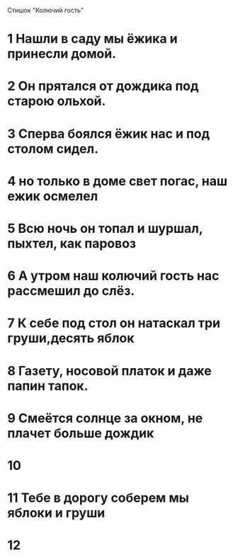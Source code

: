 Стишок "Колючий гость"
# 1 Нашли в саду мы ёжика и принесли домой.
# 2 Он прятался от дождика под старою ольхой.
# 3 Сперва боялся ёжик нас и под столом сидел.
# 4 но только в доме свет погас, наш ежик осмелел
# 5 Всю ночь он топал и шуршал, пыхтел, как паровоз
# 6 А утром наш колючий гость нас рассмешил до слёз.
# 7 К себе под стол он натаскал три груши,десять яблок
# 8 Газету, носовой платок и даже папин тапок.
# 9 Смеётся солнце за окном, не плачет больше дождик
# 10
# 11 Тебе в дорогу соберем мы яблоки и груши 
# 12